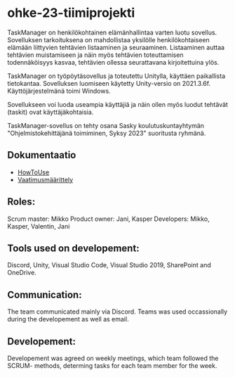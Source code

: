 # ohke-23-tiimiprojekti

TaskManager on henkilökohtainen elämänhallintaa varten luotu sovellus.
 Sovelluksen tarkoituksena on mahdollistaa yksilölle henkilökohtaiseen elämään liittyvien tehtävien listaaminen ja seuraaminen.
Listaaminen auttaa tehtävien muistamiseen ja näin myös tehtävien toteuttamisen todennäköisyys kasvaa, tehtävien ollessa seurattavana kirjoitettuina ylös.

TaskManager on työpöytäsovellus ja toteutettu Unitylla, käyttäen paikallista tietokantaa.
 Sovelluksen luomiseen käytetty Unity-versio on 2021.3.6f. Käyttöjärjestelmänä toimi Windows.
 
Sovellukseen voi luoda useampia käyttäjiä ja näin ollen myös luodut tehtävät (taskit) ovat käyttäjäkohtaisia.

TaskManager-sovellus on tehty osana Sasky koulutuskuntayhtymän "Ohjelmistokehittäjänä toimiminen, Syksy 2023" suoritusta
 ryhmänä.

 ## Dokumentaatio

 - [HowToUse](https://github.com/lmikkol/ohke-23-tiimiprojekti/blob/main/Dokumentaatio/HowToUse.md)
 - [Vaatimusmäärittely](https://github.com/lmikkol/ohke-23-tiimiprojekti/blob/main/Dokumentaatio/ApplicationUsage.md)

## Roles: 
  Scrum master: Mikko
  Product owner: Jani, Kasper
  Developers: Mikko, Kasper, Valentin, Jani

## Tools used on developement:
  Discord, Unity, Visual Studio Code, Visual Studio 2019, SharePoint and OneDrive.

## Communication:
  The team communicated mainly via Discord. Teams was used occassionally during the developement as well as email.

## Developement:
  Developement was agreed on weekly meetings, which team followed the SCRUM- methods, determing tasks for each team member for the week.

